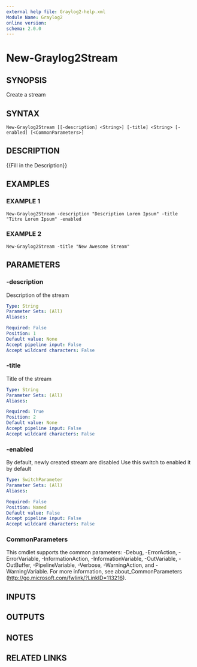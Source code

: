 ```yaml
---
external help file: Graylog2-help.xml
Module Name: Graylog2
online version:
schema: 2.0.0
---
```


# New-Graylog2Stream

## SYNOPSIS
Create a stream

## SYNTAX

```
New-Graylog2Stream [[-description] <String>] [-title] <String> [-enabled] [<CommonParameters>]
```

## DESCRIPTION
{{Fill in the Description}}

## EXAMPLES

### EXAMPLE 1
```
New-Graylog2Stream -description "Description Lorem Ipsum" -title "Titre Lorem Ipsum" -enabled
```

### EXAMPLE 2
```
New-Graylog2Stream -title "New Awesome Stream"
```

## PARAMETERS

### -description
Description of the stream

```yaml
Type: String
Parameter Sets: (All)
Aliases:

Required: False
Position: 1
Default value: None
Accept pipeline input: False
Accept wildcard characters: False
```

### -title
Title of the stream

```yaml
Type: String
Parameter Sets: (All)
Aliases:

Required: True
Position: 2
Default value: None
Accept pipeline input: False
Accept wildcard characters: False
```

### -enabled
By default, newly created stream are disabled
Use this switch to enabled it by default

```yaml
Type: SwitchParameter
Parameter Sets: (All)
Aliases:

Required: False
Position: Named
Default value: False
Accept pipeline input: False
Accept wildcard characters: False
```

### CommonParameters
This cmdlet supports the common parameters: -Debug, -ErrorAction, -ErrorVariable, -InformationAction, -InformationVariable, -OutVariable, -OutBuffer, -PipelineVariable, -Verbose, -WarningAction, and -WarningVariable.
For more information, see about_CommonParameters (http://go.microsoft.com/fwlink/?LinkID=113216).

## INPUTS

## OUTPUTS

## NOTES

## RELATED LINKS
